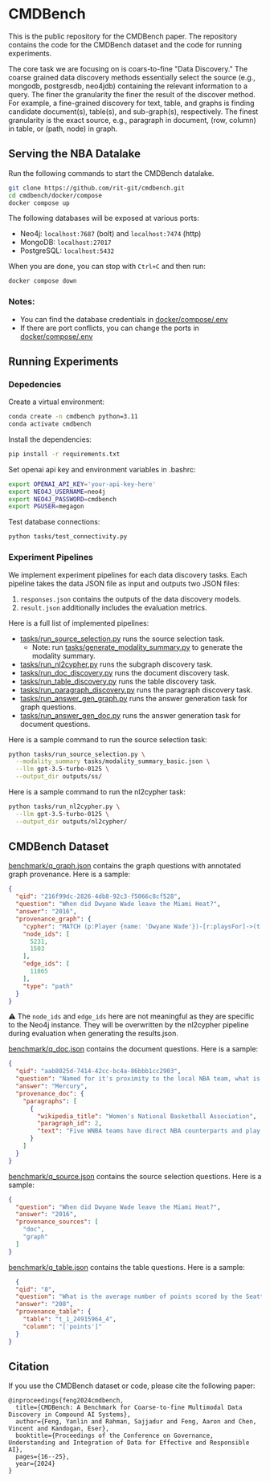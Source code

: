 # CMDBench

This is the public repository for the CMDBench paper. The repository contains the code for the CMDBench dataset and the code for running experiments.

The core task we are focusing on is coars-to-fine "Data Discovery." The coarse grained data discovery methods
essentially select the source (e.g., mongodb, postgresdb, neo4jdb) containing the relevant information to a query. The finer the
granularity the finer the result of the discover method. For example, a fine-grained discovery for text, table, and
graphs is finding candidate document(s), table(s), and sub-graph(s), respectively. The finest granularity is the exact
source, e.g., paragraph in document, (row, column) in table, or (path, node) in graph.


## Serving the NBA Datalake

Run the following commands to start the CMDBench datalake.

```bash
git clone https://github.com/rit-git/cmdbench.git
cd cmdbench/docker/compose
docker compose up
```

 The following databases will be exposed at various ports:
- Neo4j: `localhost:7687` (bolt) and `localhost:7474` (http)
- MongoDB: `localhost:27017`
- PostgreSQL: `localhost:5432`

When you are done, you can stop with `Ctrl+C` and then run:
```bash
docker compose down
```

### Notes:
- You can find the database credentials in [docker/compose/.env](docker/compose/.env)
- If there are port conflicts, you can change the ports in [docker/compose/.env](docker/compose/.env)


## Running Experiments

### Depedencies

Create a virtual environment:

```bash
conda create -n cmdbench python=3.11
conda activate cmdbench
```

Install the dependencies:

```bash
pip install -r requirements.txt
```

Set openai api key and environment variables in .bashrc:

```bash
export OPENAI_API_KEY='your-api-key-here'
export NEO4J_USERNAME=neo4j
export NEO4J_PASSWORD=cmdbench
export PGUSER=megagon
```

Test database connections:

```bash
python tasks/test_connectivity.py
```

### Experiment Pipelines

We implement experiment pipelines for each data discovery tasks. Each pipeline takes the data JSON file as input and
outputs two JSON files:

1. `responses.json` contains the outputs of the data discovery models.
2. `result.json` additionally includes the evaluation metrics.

Here is a full list of implemented pipelines:

- [tasks/run_source_selection.py](tasks/run_source_selection.py) runs the source selection task.
    - Note: run [tasks/generate_modality_summary.py](tasks/generate_modality_summary.py) to generate the modality summary.
- [tasks/run_nl2cypher.py](tasks/run_nl2cypher.py) runs the subgraph discovery task.
- [tasks/run_doc_discovery.py](tasks/run_doc_discovery.py) runs the document discovery task.
- [tasks/run_table_discovery.py](tasks/run_table_discovery.py) runs the table discovery task.
- [tasks/run_paragraph_discovery.py](tasks/run_paragraph_discovery.py) runs the paragraph discovery task.
- [tasks/run_answer_gen_graph.py](tasks/run_answer_gen_graph.py) runs the answer generation task for graph questions.
- [tasks/run_answer_gen_doc.py](tasks/run_answer_gen_doc.py) runs the answer generation task for document questions.

Here is a sample command to run the source selection task:

```bash
python tasks/run_source_selection.py \
  --modality_summary tasks/modality_summary_basic.json \
  --llm gpt-3.5-turbo-0125 \
  --output_dir outputs/ss/
```

Here is a sample command to run the nl2cypher task:

```bash
python tasks/run_nl2cypher.py \
  --llm gpt-3.5-turbo-0125 \
  --output_dir outputs/nl2cypher/
```


## CMDBench Dataset

[benchmark/q_graph.json](./benchmark/q_graph.json) contains the graph questions with annotated graph provenance. Here is a sample:

```json
{
  "qid": "216f99dc-2826-4db8-92c3-f5066c8cf528",
  "question": "When did Dwyane Wade leave the Miami Heat?",
  "answer": "2016",
  "provenance_graph": {
    "cypher": "MATCH (p:Player {name: 'Dwyane Wade'})-[r:playsFor]->(t:Team {name: 'Miami Heat'}) RETURN r.end_time AS leave_time",
    "node_ids": [
      5231,
      1503
    ],
    "edge_ids": [
      11865
    ],
    "type": "path"
  }
}
```

⚠️ The `node_ids` and `edge_ids` here are not meaningful as they are specific to the Neo4j instance. They will be overwritten by the nl2cypher pipeline during evaluation when generating the results.json.

[benchmark/q_doc.json](./benchmark/q_doc.json) contains the document questions. Here is a sample:

```json
{
  "qid": "aab8025d-7414-42cc-bc4a-86bbb1cc2903",
  "question": "Named for it's proximity to the local NBA team, what is the name of the WNBA team in Phoenix?",
  "answer": "Mercury",
  "provenance_doc": {
    "paragraphs": [
      {
        "wikipedia_title": "Women's National Basketball Association",
        "paragraph_id": 2,
        "text": "Five WNBA teams have direct NBA counterparts and play in the same arena: the Atlanta Dream, Indiana Fever, Los Angeles Sparks, Minnesota Lynx, and Phoenix Mercury. The Chicago Sky, Connecticut Sun, Dallas Wings, Las Vegas Aces, New York Liberty, Seattle Storm, and Washington Mystics do not share an arena with a direct NBA counterpart, although four of the seven (the Sky, the Wings, the Liberty, and the Mystics) share a market with an NBA counterpart, and the Storm shared an arena and market with an NBA team at the time of its founding. The Sky, the Sun, the Wings, the Aces, the Sparks, and the Storm are all independently owned.\n"
      }
    ]
  }
}
```

[benchmark/q_source.json](./benchmark/q_source.json) contains the source selection questions. Here is a sample:

```json
{
  "question": "When did Dwyane Wade leave the Miami Heat?",
  "answer": "2016",
  "provenance_sources": [
    "doc",
    "graph"
  ]
}
```

[benchmark/q_table.json](./benchmark/q_table.json) contains the table questions. Here is a sample:

```json
  {
  "qid": "8",
  "question": "What is the average number of points scored by the Seattle Storm players in the 2005 season?",
  "answer": "208",
  "provenance_table": {
    "table": "t_1_24915964_4",
    "column": "['points']"
  }
}
```

## Citation

If you use the CMDBench dataset or code, please cite the following paper:

```
@inproceedings{feng2024cmdbench,
  title={CMDBench: A Benchmark for Coarse-to-fine Multimodal Data Discovery in Compound AI Systems},
  author={Feng, Yanlin and Rahman, Sajjadur and Feng, Aaron and Chen, Vincent and Kandogan, Eser},
  booktitle={Proceedings of the Conference on Governance, Understanding and Integration of Data for Effective and Responsible AI},
  pages={16--25},
  year={2024}
}
```